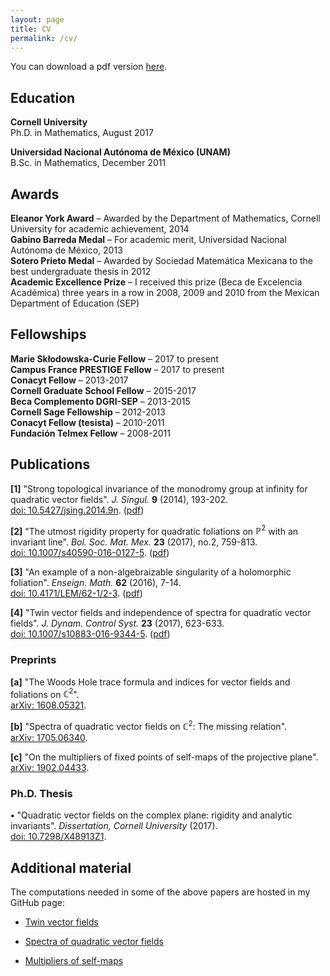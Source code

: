 ```yaml
---
layout: page
title: CV
permalink: /cv/
---
```


<meta http-equiv="Content-Type" content="text/html; charset=utf-8"/>  <!-- For correct rendering with Emacs -->


You can download a pdf version <a href="{{ site.baseurl }}/documents/CV/Ramirez-CV.pdf">here</a>.


## Education

**Cornell University**  
Ph.D. in Mathematics, August 2017  

**Universidad Nacional Autónoma de México (UNAM)**  
B.Sc. in Mathematics, December 2011  


## Awards

**Eleanor York Award** – Awarded by the Department of Mathematics, Cornell University for academic achievement, 2014  
**Gabino Barreda Medal** – For academic merit, Universidad Nacional Autónoma de México, 2013  
**Sotero Prieto Medal** – Awarded by Sociedad Matemática Mexicana to the best undergraduate thesis in 2012  
**Academic Excellence Prize** – I received this prize (Beca de Excelencia Académica) three years in a row in 2008, 2009 and 2010 from the Mexican Department of Education (SEP)  


## Fellowships

**Marie Skłodowska-Curie Fellow** – 2017 to present  
**Campus France PRESTIGE Fellow** – 2017 to present  
**Conacyt Fellow** – 2013-2017  
**Cornell Graduate School Fellow** – 2015-2017  
**Beca Complemento DGRI-SEP** – 2013-2015  
**Cornell Sage Fellowship** – 2012-2013  
**Conacyt Fellow (tesista)** – 2010-2011  
**Fundación Telmex Fellow** – 2008-2011  


## Publications

**[1]** "Strong topological invariance of the monodromy group at infinity for quadratic vector fields". _J. Singul._ **9** (2014), 193-202.  
[doi: 10.5427/jsing.2014.9n](http://dx.doi.org/10.5427/jsing.2014.9n). (<a href="{{ site.baseurl }}/documents/papers/strong_top_invariance-2014.pdf">pdf</a>)

**[2]** "The utmost rigidity property for quadratic foliations on $\mathbb{P}^2$ with an invariant line". _Bol. Soc. Mat. Mex._ **23** (2017), no.2, 759-813.  
[doi: 10.1007/s40590-016-0127-5](http://doi.org/10.1007/s40590-016-0127-5). (<a href="{{ site.baseurl }}/documents/papers/utmost-rigidity-property2016.pdf">pdf</a>)

**[3]** "An example of a non-algebraizable singularity of a holomorphic foliation".  _Enseign. Math._ **62** (2016), 7-14.  
[doi: 10.4171/LEM/62-1/2-3](http://doi.org/10.4171/LEM/62-1/2-3). (<a href="{{ site.baseurl }}/documents/papers/example_non-algebraic-2016.pdf">pdf</a>)

**[4]** "Twin vector fields and independence of spectra for quadratic vector fields".  _J. Dynam. Control Syst._ **23** (2017), 623-633.  
[doi: 10.1007/s10883-016-9344-5](http://doi.org/10.1007/s10883-016-9344-5). (<a href="{{ site.baseurl }}/documents/papers/twin_vector_fields-2016.pdf">pdf</a>)


### Preprints

**[a]** "The Woods Hole trace formula and indices for vector fields and foliations on $\mathbb{C}^2$".  
[arXiv: 1608.05321](https://arxiv.org/abs/1608.05321).

**[b]** "Spectra of quadratic vector fields on $\mathbb{C}^2$: The missing relation".  
[arXiv: 1705.06340](https://arxiv.org/abs/1705.06340).

**[c]** "On the multipliers of fixed points of self-maps of the projective plane".  
[arXiv: 1902.04433](https://arxiv.org/abs/1902.04433).


### Ph.D. Thesis

**&#8226;** "Quadratic vector fields on the complex plane: rigidity and analytic invariants". _Dissertation, Cornell University_ (2017).   
[doi: 10.7298/X48913Z1](https://doi.org/10.7298/X48913Z1).


## Additional material

The computations needed in some of the above papers are hosted in my GitHub page:  

* [Twin vector fields](https://github.com/valentermz/Twin-vector-fields)  

* [Spectra of quadratic vector fields](https://github.com/valentermz/Hidden-relation-qvfs)  

* [Multipliers of self-maps](https://github.com/valentermz/Multipliers-of-self-maps-on-P2)  

<!-- * [An application to homogeneous vector fields](https://github.com/valentermz/Test-hidden-quadratic-endomorphisms)   -->

&nbsp;

&nbsp;
